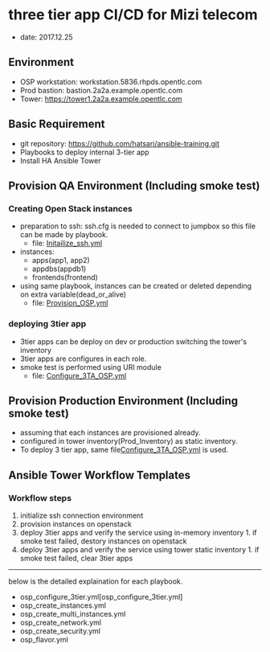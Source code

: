 # three tier app CI/CD for Mizi telecom
- date: 2017.12.25

## Environment
- OSP workstation: workstation.5836.rhpds.opentlc.com
- Prod bastion: bastion.2a2a.example.opentlc.com
- Tower: https://tower1.2a2a.example.opentlc.com

## Basic Requirement
- git repository: https://github.com/hatsari/ansible-training.git
- Playbooks to deploy internal 3-tier app
- Install HA Ansible Tower

## Provision QA Environment (Including smoke test)
### Creating Open Stack instances
- preparation to ssh: ssh.cfg is needed to connect to jumpbox so this file can be made by playbook.
  - file: [Initailize_ssh.yml](Initailize_ssh.yml)
- instances: 
  - apps(app1, app2)
  - appdbs(appdb1)
  - frontends(frontend)
- using same playbook, instances can be created or deleted depending on extra variable(dead_or_alive)
  - file: [Provision_OSP.yml](Provision_OSP.yml)
### deploying 3tier app
- 3tier apps can be deploy on dev or production switching the tower's inventory
- 3tier apps are configures in each role.
- smoke test is performed using URI module
  - file: [Configure_3TA_OSP.yml](Configure_3TA_OSP.yml)

## Provision Production Environment (Including smoke test)
- assuming that each instances are provisioned already.
- configured in tower inventory(Prod_Inventory) as static inventory.
- To deploy 3 tier app, same file[Configure_3TA_OSP.yml](Configure_3TA_OSP.yml) is used.

## Ansible Tower Workflow Templates
### Workflow steps
  1. initialize ssh connection environment
  1. provision instances on openstack
  1. deploy 3tier apps and verify the service using in-memory inventory
	1. if smoke test failed, destory instances on openstack
  1. deploy 3tier apps and verify the service using tower static inventory
    1. if smoke test failed, clear 3tier apps 

-----
below is the detailed explaination for each playbook.

- osp_configure_3tier.yml[osp_configure_3tier.yml]
- osp_create_instances.yml
- osp_create_multi_instances.yml
- osp_create_network.yml
- osp_create_security.yml 
- osp_flavor.yml
